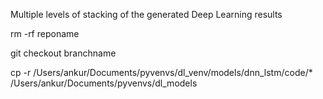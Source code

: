 Multiple levels of stacking of the generated Deep Learning results

rm -rf reponame

git checkout branchname

cp -r /Users/ankur/Documents/pyvenvs/dl_venv/models/dnn_lstm/code/* /Users/ankur/Documents/pyvenvs/dl_models
